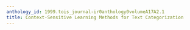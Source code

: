 ```yaml
---
anthology_id: 1999.tois_journal-ir0anthology0volumeA17A2.1
title: Context-Sensitive Learning Methods for Text Categorization
---
```

